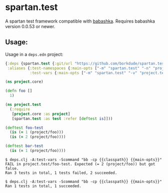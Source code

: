 # spartan.test

A spartan test framework compatible with [babashka](https://github.com/borkdude/babashka).
Requires babashka version 0.0.53 or newer.

## Usage:

Usage in a `deps.edn` project:

``` clojure
{:deps {spartan.test {:git/url "https://github.com/borkdude/spartan.test" :sha "610b4b9664caacb4402caff838d8724c73e21d4d"}}
 :aliases {:test-namespaces {:main-opts ["-m" "spartan.test" "-n" "project.test"]}
           :test-vars {:main-opts ["-m" "spartan.test" "-v" "project.test/bar-test"]}}}
```

``` clojure
(ns project.core)

(defn foo []
  1)

(ns project.test
  (:require
   [project.core :as project]
   [spartan.test :as test :refer [deftest is]]))

(deftest foo-test
  (is (= 1 (project/foo)))
  (is (= 2 (project/foo))))

(deftest bar-test
  (is (= 1 (project/foo))))
```

``` shell
$ deps.clj -A:test-vars -Scommand "bb -cp {{classpath}} {{main-opts}}"
FAIL in project.test/foo-test. Expected (= 2 (project/foo)) but got false.
Ran 3 tests in total, 1 tests failed, 2 succeeded.

$ deps.clj -A:test-vars -Scommand "bb -cp {{classpath}} {{main-opts}}"
Ran 1 tests in total, 1 succeeded.
```
